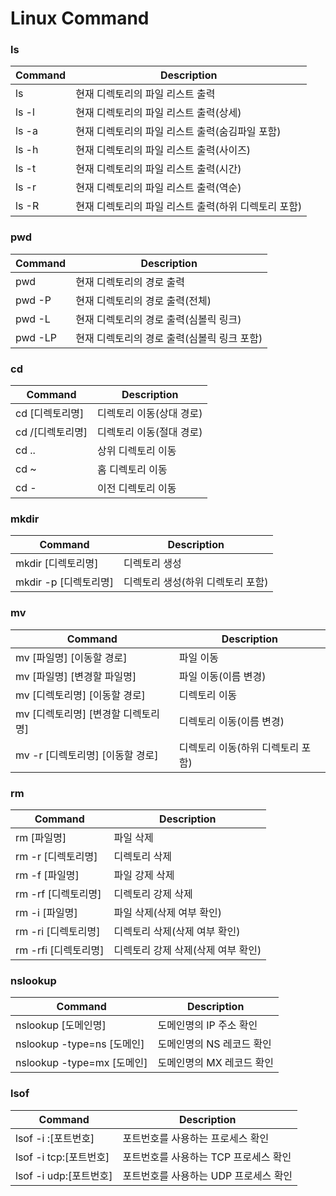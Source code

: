 # Linux Command

### ls

| Command | Description                    |
|---------|--------------------------------|
| ls      | 현재 디렉토리의 파일 리스트 출력             |
| ls -l   | 현재 디렉토리의 파일 리스트 출력(상세)         |
| ls -a   | 현재 디렉토리의 파일 리스트 출력(숨김파일 포함)    |
| ls -h   | 현재 디렉토리의 파일 리스트 출력(사이즈)        |
| ls -t   | 현재 디렉토리의 파일 리스트 출력(시간)         |
| ls -r   | 현재 디렉토리의 파일 리스트 출력(역순)         |
| ls -R   | 현재 디렉토리의 파일 리스트 출력(하위 디렉토리 포함) |

### pwd

| Command | Description               |
|---------|---------------------------|
| pwd     | 현재 디렉토리의 경로 출력            |
| pwd -P  | 현재 디렉토리의 경로 출력(전체)        |
| pwd -L  | 현재 디렉토리의 경로 출력(심볼릭 링크)    |
| pwd -LP | 현재 디렉토리의 경로 출력(심볼릭 링크 포함) |

### cd

| Command     | Description    |
|-------------|----------------|
| cd [디렉토리명]  | 디렉토리 이동(상대 경로) |
| cd /[디렉토리명] | 디렉토리 이동(절대 경로) |
| cd ..       | 상위 디렉토리 이동     |
| cd ~        | 홈 디렉토리 이동      |
| cd -        | 이전 디렉토리 이동     |

### mkdir

| Command          | Description         |
|------------------|---------------------|
| mkdir [디렉토리명]    | 디렉토리 생성             |
| mkdir -p [디렉토리명] | 디렉토리 생성(하위 디렉토리 포함) |

### mv

| Command                | Description         |
|------------------------|---------------------|
| mv [파일명] [이동할 경로]      | 파일 이동               |
| mv [파일명] [변경할 파일명]     | 파일 이동(이름 변경)        |
| mv [디렉토리명] [이동할 경로]    | 디렉토리 이동             |
| mv [디렉토리명] [변경할 디렉토리명] | 디렉토리 이동(이름 변경)      |
| mv -r [디렉토리명] [이동할 경로] | 디렉토리 이동(하위 디렉토리 포함) |

### rm

| Command         | Description          |
|-----------------|----------------------|
| rm [파일명]        | 파일 삭제                |
| rm -r [디렉토리명]   | 디렉토리 삭제              |
| rm -f [파일명]     | 파일 강제 삭제             |
| rm -rf [디렉토리명]  | 디렉토리 강제 삭제           |
| rm -i [파일명]     | 파일 삭제(삭제 여부 확인)      |
| rm -ri [디렉토리명]  | 디렉토리 삭제(삭제 여부 확인)    |
| rm -rfi [디렉토리명] | 디렉토리 강제 삭제(삭제 여부 확인) |

### nslookup

| Command                 | Description     |
|-------------------------|-----------------|
| nslookup [도메인명]         | 도메인명의 IP 주소 확인  |
| nslookup -type=ns [도메인] | 도메인명의 NS 레코드 확인 |
| nslookup -type=mx [도메인] | 도메인명의 MX 레코드 확인 |

### lsof

| Command            | Description            |
|--------------------|------------------------|
| lsof -i :[포트번호]    | 포트번호를 사용하는 프로세스 확인     |
| lsof -i tcp:[포트번호] | 포트번호를 사용하는 TCP 프로세스 확인 |
| lsof -i udp:[포트번호] | 포트번호를 사용하는 UDP 프로세스 확인 |
